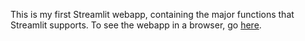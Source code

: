 This is my first Streamlit webapp, containing the major functions that Streamlit supports. To see the webapp in a browser, go [here](https://app-shdteunvmyghmsxx7cct7p.streamlit.app/).
